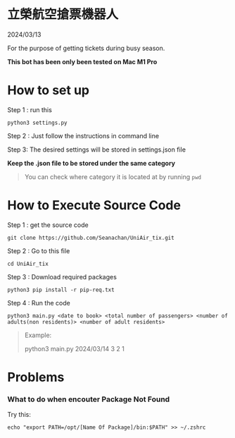 # 立榮航空搶票機器人

2024/03/13

For the purpose of getting tickets during busy season.

**This bot has been only been tested on Mac M1 Pro**

# How to set up

Step 1 : run this

`python3 settings.py`

Step 2 : Just follow the instructions in command line

Step 3: The desired settings will be stored in settings.json file


**Keep the .json file to be stored under the same category**

> You can check where category it is located at by running `pwd`

# How to Execute Source Code

Step 1 : get the source code

`git clone https://github.com/Seanachan/UniAir_tix.git`

Step 2 : Go to this file

`cd UniAir_tix`

Step 3 : Download required packages

`python3 pip install -r pip-req.txt`

Step 4 : Run the code

`python3 main.py <date to book> <total number of passengers> <number of adults(non residents)> <number of adult residents>`

> Example:
>
> python3 main.py 2024/03/14 3 2 1

# Problems

### What to do when encouter Package Not Found

Try this:

`echo "export PATH=/opt/[Name Of Package]/bin:$PATH" >> ~/.zshrc`
